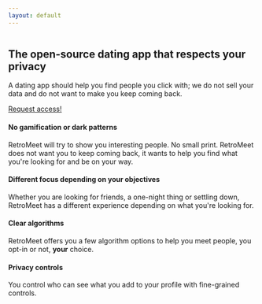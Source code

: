 ```yaml
---
layout: default
---
```


<div>
  <section class="section">
    <div class="container">
      <div class="mb-6 pb-3 columns is-multiline">
        <div class="column is-12 is-6-desktop mx-auto has-text-centered">
          <h2 class="mb-4 is-size-1 is-size-3-mobile has-text-weight-bold">The open-source dating app that respects your privacy</h2>
          <p class="subtitle has-text-grey mb-5">A dating app should help you find people you click with; we do not sell your data and do not want to make you keep coming back.</p>
        </div>
      </div>
      <div class="buttons has-addons is-centered">
      <a class="button is-primary is-large is-centered" href="https://framaforms.org/request-access-to-retromeet-1739534952" target="_blank">Request access!</a>
      </div>
      <div class="fixed-grid">
        <div class="grid">
          <div class="cell">
            <h4 class="is-size-4 has-text-weight-bold mb-2">No gamification or dark patterns</h4>
            <p class="subtitle has-text-grey">RetroMeet will try to show you interesting people. No small print. RetroMeet does not want you to keep coming back, it wants to help you find what you're looking for and be on your way.</p>
          </div>
          <div class="cell"></div>
          <div class="cell"></div>
          <div class="cell">
            <h4 class="is-size-4 has-text-weight-bold mb-2">Different focus depending on your objectives</h4>
            <p class="subtitle has-text-grey">Whether you are looking for friends, a one-night thing or settling down, RetroMeet has a different experience depending on what you're looking for.</p>
          </div>
          <div class="cell">
            <h4 class="is-size-4 has-text-weight-bold mb-2">Clear algorithms</h4>
            <p class="subtitle has-text-grey">RetroMeet offers you a few algorithm options to help you meet people, you opt-in or not, <b>your</b> choice.</p>
          </div>
          <div class="cell"></div>
          <div class="cell"></div>
          <div class="cell">
            <h4 class="is-size-4 has-text-weight-bold mb-2">Privacy controls</h4>
            <p class="subtitle has-text-grey">You control who can see what you add to your profile with fine-grained controls.</p>
          </div>
        </div>
      </div>
    </div>
  </section>
</div>
